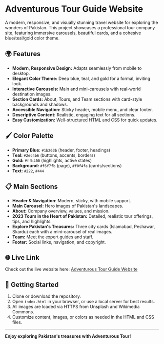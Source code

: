 # Adventurous Tour Guide Website

A modern, responsive, and visually stunning travel website for exploring the wonders of Pakistan. This project showcases a professional tour company site, featuring immersive carousels, beautiful cards, and a cohesive blue/teal/gold color theme.

## 🌍 Features
- **Modern, Responsive Design:** Adapts seamlessly from mobile to desktop.
- **Elegant Color Theme:** Deep blue, teal, and gold for a formal, inviting look.
- **Interactive Carousels:** Main and mini-carousels with real-world destination images.
- **Section Cards:** About, Tours, and Team sections with card-style backgrounds and shadows.
- **Accessible Navigation:** Sticky header, mobile menu, and clear footer.
- **Descriptive Content:** Realistic, engaging text for all sections.
- **Easy Customization:** Well-structured HTML and CSS for quick updates.

## 🖌️ Color Palette
- **Primary Blue:** `#1b263b` (header, footer, headings)
- **Teal:** `#2ec4b6` (buttons, accents, borders)
- **Gold:** `#ffb400` (highlights, active states)
- **Background:** `#f6f7fb` (page), `#f0f4fa` (cards/sections)
- **Text:** `#222`, `#444`

## 📋 Main Sections
- **Header & Navigation:** Modern, sticky, with mobile support.
- **Main Carousel:** Hero images of Pakistan's landscapes.
- **About:** Company overview, values, and mission.
- **2023 Tours in the Heart of Pakistan:** Detailed, realistic tour offerings, tips, and highlights.
- **Explore Pakistan's Treasures:** Three city cards (Islamabad, Peshawar, Skardu) each with a mini-carousel of real images.
- **Team:** Meet the expert guides and staff.
- **Footer:** Social links, navigation, and copyright.

## 🌐 Live Link
Check out the live website here: [Adventurous Tour Guide Website](https://tour-guide-seven.vercel.app/)

## 🚀 Getting Started
1. Clone or download the repository.
2. Open `index.html` in your browser, or use a local server for best results.
3. All images are loaded via HTTPS from Unsplash and Wikimedia Commons.
4. Customize content, images, or colors as needed in the HTML and CSS files.

---

**Enjoy exploring Pakistan's treasures with Adventurous Tour!**
